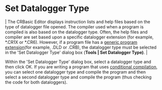 # Set Datalogger Type

| The CRBasic Editor displays instruction lists and help files based on the type of datalogger file opened. The compiler used when a program is compiled is also based on the datalogger type. Often, the help files and compiler are set based upon a specific datalogger extension (for example, \*.CR1X or \*.CR6). However, if a program file has a [generic program extension](Program%20File%20Extension.md)(for example, .DLD or .CRB), the datalogger type must be selected in the 'Set Datalogger Type' dialog box (**Tools | Set Datalogger Type)**. |

Within the 'Set Datalogger Type' dialog box, select a datalogger type and then click OK. If you are writing a program that uses [conditional compilation](conditionalcompilation.md), you can select one datalogger type and compile the program and then select a second datalogger type and compile the program (thus checking the code for both dataloggers).
